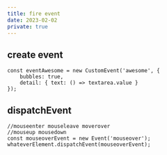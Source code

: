 ```yaml
---
title: fire event
date: 2023-02-02
private: true
---
```

## create event
    const eventAwesome = new CustomEvent('awesome', {
        bubbles: true,
        detail: { text: () => textarea.value }
    });
## dispatchEvent

    //mouseenter mouseleave moverover
    //mouseup mousedown
    const mouseoverEvent = new Event('mouseover');
    whateverElement.dispatchEvent(mouseoverEvent);
